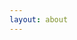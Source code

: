```yaml
---
layout: about
---
```

<!--
These are controlled by `about.md` under the root directory. If you want a more diverse self-introduction, you can insert the markdown content you want here.

### What's New

- One paper got accepted in xxx 2019.
- I'm going to join xxx as a xxx 2019 Fall.
-->
